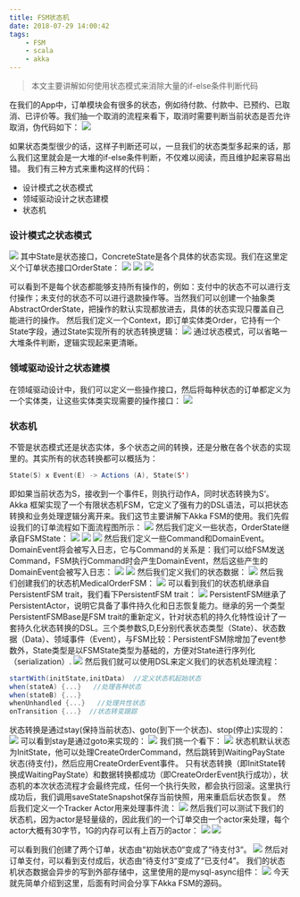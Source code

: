 ```yaml
---
title: FSM状态机
date: 2018-07-29 14:00:42
tags:
    - FSM
    - scala
    - akka
---
```

> 本文主要讲解如何使用状态模式来消除大量的if-else条件判断代码

在我们的App中，订单模块会有很多的状态，例如待付款、付款中、已预约、已取消、已评价等。我们抽一个取消的流程来看下，取消时需要判断当前状态是否允许取消，伪代码如下：
![](img/1.jpg)

如果状态类型很少的话，这样子判断还可以，一旦我们的状态类型多起来的话，那么我们这里就会是一大堆的if-else条件判断，不仅难以阅读，而且维护起来容易出错。
我们有三种方式来重构这样的代码：
* 设计模式之状态模式
* 领域驱动设计之状态建模
* 状态机

### 设计模式之状态模式
![](img/2.jpg)
其中State是状态接口，ConcreteState是各个具体的状态实现。我们在这里定义个订单状态接口OrderState：
![](img/3.jpg)
![](img/4.jpg)
![](img/5.jpg)

可以看到不是每个状态都能够支持所有操作的，例如：支付中的状态不可以进行支付操作；未支付的状态不可以进行退款操作等。当然我们可以创建一个抽象类AbstractOrderState，把操作的默认实现都放进去，具体的状态实现只覆盖自己能进行的操作。
然后我们定义一个Context，即订单实体类Order，它持有一个State字段，通过State实现所有的状态转换逻辑：
![](img/6.jpg)
通过状态模式，可以省略一大堆条件判断，逻辑实现起来更清晰。


### 领域驱动设计之状态建模
在领域驱动设计中，我们可以定义一些操作接口，然后将每种状态的订单都定义为一个实体类，让这些实体类实现需要的操作接口：
![](img/7.jpg)

### 状态机
不管是状态模式还是状态实体，多个状态之间的转换，还是分散在各个状态的实现里的。其实所有的状态转换都可以概括为：
```scala
State(S) x Event(E) -> Actions (A), State(S')
```
即如果当前状态为S，接收到一个事件E，则执行动作A，同时状态转换为S‘。
Akka 框架实现了一个有限状态机FSM，它定义了强有力的DSL语法，可以把状态转换和业务处理逻辑分离开来。我们这节主要讲解下Akka FSM的使用。我们先假设我们的订单流程如下面流程图所示：
![](img/8.jpg)
然后我们定义一些状态，OrderState继承自FSMState：
![](img/11.jpg)
![](img/12.jpg)
![](img/13.jpg)
然后我们定义一些Command和DomainEvent。DomainEvent将会被写入日志，它与Command的关系是：我们可以给FSM发送Command，FSM执行Command时会产生DomainEvent，然后这些产生的DomainEvent会被写入日志：
![](img/14.jpg)
![](img/15.jpg)
然后我们定义我们的状态数据：
![](img/16.jpg)
然后我们创建我们的状态机MedicalOrderFSM：
![](img/17.jpg)
可以看到我们的状态机继承自PersistentFSM trait，我们看下PersistentFSM trait：
![](img/18.jpg)
PersistentFSM继承了PersistentActor，说明它具备了事件持久化和日志恢复能力。继承的另一个类型PersistentFSMBase是FSM trait的重新定义，针对状态机的持久化特性设计了一套持久化状态转换的DSL。三个类参数S,D,E分别代表状态类型（State）、状态数据（Data）、领域事件（Event），与FSM比较：PersistentFSM除增加了event参数外，State类型是以FSMState类型为基础的，方便对State进行序列化（serialization）.
![](img/19.jpg)
然后我们就可以使用DSL来定义我们的状态机处理流程：
```scala
startWith(initState,initData)  //定义状态机起始状态
when(stateA) {...}   //处理各种状态
when(stateB) {...}
whenUnhandled {...}   //处理共性状态
onTransition {...}  //状态转变跟踪
```
状态转换是通过stay(保持当前状态)、goto(到下一个状态)、stop(停止)实现的：
![](img/20.jpg)
可以看到stay是通过goto来实现的：
![](img/21.jpg)
我们挑一个看下：
![](img/22.jpg)
状态机默认状态为InitState，他可以处理CreateOrderCommand，然后跳转到WaitingPayState状态(待支付)，然后应用CreateOrderEvent事件。
只有状态转换（即InitState转换成WaitingPayState）和数据转换都成功（即CreateOrderEvent执行成功），状态机的本次状态流程才会最终完成，任何一个执行失败，都会执行回滚。这里执行成功后，我们调用saveStateSnapshot保存当前快照，用来重启后状态恢复。
然后我们定义一个Tracker Actor用来处理事件流：
![](img/23.jpg)
然后我们可以测试下我们的状态机，因为actor是轻量级的，因此我们的一个订单交由一个actor来处理，每个actor大概有30字节，1G的内存可以有上百万的actor：
![](img/24.jpg)
![](img/25.jpg)

可以看到我们创建了两个订单，状态由“初始状态0“变成了“待支付3“。
![](img/26.jpg)
然后对订单支付，可以看到支付成后，状态由“待支付3“变成了“已支付4”。
我们的状态机状态数据会异步的写到外部存储中，这里使用的是mysql-async组件：
![](img/27.jpg)
今天就先简单介绍到这里，后面有时间会分享下Akka FSM的源码。


